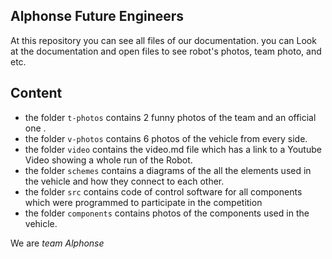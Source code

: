 ## Alphonse Future Engineers

At this repository you can see all files of our documentation. you can Look at the documentation and open files to see robot's photos, team photo, and etc.

## Content

* the folder `t-photos` contains 2 funny photos of the team and an official one . 
* the folder `v-photos` contains 6 photos of the vehicle from every side.
* the folder `video` contains the video.md file which has a link to a Youtube Video showing a whole run of the Robot.
* the folder `schemes` contains a diagrams of the all the elements used in the vehicle and how they connect to each other.
* the folder `src` contains code of control software for all components which were programmed to participate in the competition
* the folder `components` contains photos of the components used in the vehicle.

We are *team Alphonse*  



